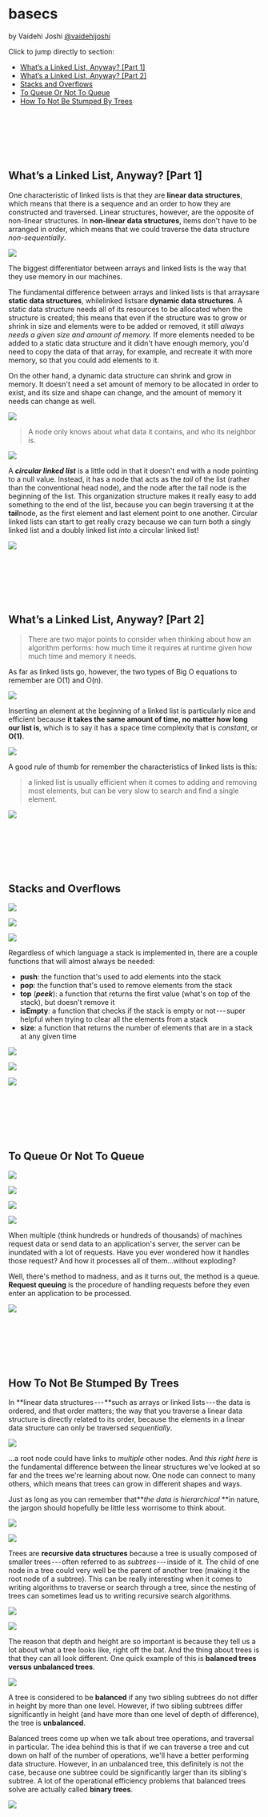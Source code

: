 # basecs

by  Vaidehi Joshi [@vaidehijoshi](https://twitter.com/vaidehijoshi)

Click to jump directly to section:
 - [What’s a Linked List, Anyway? [Part 1]](#whats-a-linked-list-anyway-part-1)
 - [What’s a Linked List, Anyway? [Part 2]](#whats-a-linked-list-anyway-part-2)
 - [Stacks and Overflows](#stacks_and_overflows)
 - [To Queue Or Not To Queue](#to-queue-or-not-to-queue)
 - [How To Not Be Stumped By Trees](#how-not-to-be-stumped-by-trees)


<br>
<br>
<br>
<br>
<br>


## What’s a Linked List, Anyway? [Part 1]

One characteristic of linked lists is that they are **linear data structures**, which means that there is a sequence and an order to how they are constructed and traversed. Linear structures, however, are the opposite of non-linear structures. In **non-linear data structures**, items don't have to be arranged in order, which means that we could traverse the data structure *non-sequentially*.

![](imgs/linear_non-linear.jpeg)

The biggest differentiator between arrays and linked lists is the way that they use memory in our machines.

The fundamental difference between arrays and linked lists is that arraysare **static data structures**, whilelinked listsare **dynamic data structures**. A static data structure needs all of its resources to be allocated when the structure is created; this means that even if the structure was to grow or shrink in size and elements were to be added or removed, it still *always needs a given size and amount of memory.* If more elements needed to be added to a static data structure and it didn't have enough memory, you'd need to copy the data of that array, for example, and recreate it with more memory, so that you could add elements to it.

On the other hand, a dynamic data structure can shrink and grow in memory. It doesn't need a set amount of memory to be allocated in order to exist, and its size and shape can change, and the amount of memory it needs can change as well.

![](imgs/memory.jpeg)

> A node only knows about what data it contains, and who its neighbor is.

![](imgs/parts_of_a_linked_list.jpeg)

A ***circular linked list*** is a little odd in that it doesn't end with a node pointing to a null value. Instead, it has a node that acts as the *tail* of the list (rather than the conventional head node), and the node after the tail node is the beginning of the list. This organization structure makes it really easy to add something to the end of the list, because you can begin traversing it at the **tail**node, as the first element and last element point to one another. Circular linked lists can start to get really crazy because we can turn both a singly linked list and a doubly linked list *into* a circular linked list!

![](imgs/types_of_linked_lists.jpeg)


<br>
<br>
<br>
<br>
<br>


## What’s a Linked List, Anyway? [Part 2]

> There are two major points to consider when thinking about how an algorithm performs: how much time it requires at runtime given how much time and memory it needs.

As far as linked lists go, however, the two types of Big O equations to remember are O(1) and O(n).

![](imgs/big-O-notation.jpeg)

Inserting an element at the beginning of a linked list is particularly nice and efficient because **it takes the same amount of time, no matter how long our list is**, which is to say it has a space time complexity that is *constant*, or **O(1)**.

![](imgs/linked-lists-bigO.jpeg)

A good rule of thumb for remember the characteristics of linked lists is this:

> a linked list is usually efficient when it comes to adding and removing most elements, but can be very slow to search and find a single element.

![](imgs/linked-lists-vs-arrays.jpeg)


<br>
<br>
<br>
<br>
<br>


## Stacks and Overflows

![](imgs/how_stacks_work.jpeg)
	
![](imgs/stacks_lifo.jpeg)

![](imgs/imp_stacks_arr_vs_llist.jpeg)

Regardless of which language a stack is implemented in, there are a couple functions that will almost always be needed:

-   **push**: the function that's used to add elements into the stack
-   **pop**: the function that's used to remove elements from the stack
-   **top** (***peek***): a function that returns the first value (what's on top of the stack), but doesn't remove it
-   **isEmpty**: a function that checks if the stack is empty or not --- super helpful when trying to clear all the elements from a stack
-   **size**: a function that returns the number of elements that are in a stack at any given time

![](imgs/push_pop.jpeg)

![](imgs/stacks_in_wild.jpeg)

![](imgs/call_stack.jpeg)


<br>
<br>
<br>
<br>
<br>


## To Queue Or Not To Queue

![](imgs/nqueue_dequeue_methods.jpeg)

![](imgs/queue_fifo.jpeg)

![](imgs/queues_implementations_with_arrays_linked-lists.jpeg)

![](imgs/multilevel_system-specific_priority_queue.jpeg)

When multiple (think hundreds or hundreds of thousands) of machines request data or send data to an application's server, the server can be inundated with a lot of requests. Have you ever wondered how it handles those request? And how it processes all of them...without exploding?

Well, there's method to madness, and as it turns out, the method is a queue. **Request queuing** is the procedure of handling requests before they even enter an application to be processed.

![](imgs/request_queuing.jpeg)


<br>
<br>
<br>
<br>
<br>


## How To Not Be Stumped By Trees

In **linear data structures --- **such as arrays or linked lists --- the data is ordered, and that order matters; the way that you traverse a linear data structure is directly related to its order, because the elements in a linear data structure can only be traversed *sequentially*.

![](imgs/linear_data_structures.jpeg)

...a root node could have links to *multiple* other nodes. And *this right here* is the fundamental difference between the linear structures we've looked at so far and the trees we're learning about now. One node can connect to many others, which means that trees can grow in different shapes and ways.

Just as long as you can remember that***the data is hierarchical* **in nature, the jargon should hopefully be little less worrisome to think about.

![](imgs/parts_of_a_tree.jpeg)

![](imgs/tree_truths.jpeg)

Trees are **recursive data structures** because a tree is usually composed of smaller trees --- often referred to as *subtrees* --- inside of it. The child of one node in a tree could very well be the parent of another tree (making it the root node of a subtree). This can be really interesting when it comes to writing algorithms to traverse or search through a tree, since the nesting of trees can sometimes lead us to writing recursive search algorithms.

![](imgs/trees_recursive.jpeg)

![](imgs/trees_depth_height.jpeg)

The reason that depth and height are so important is because they tell us a lot about what a tree looks like, right off the bat. And the thing about trees is that they can all look different. One quick example of this is **balanced trees versus unbalanced trees**.

![](imgs/balanced_trees.jpeg)

A tree is considered to be **balanced** if any two sibling subtrees do not differ in height by more than one level. However, if two sibling subtrees differ significantly in height (and have more than one level of depth of difference), the tree is **unbalanced**.

Balanced trees come up when we talk about tree operations, and traversal in particular. The idea behind this is that if we can traverse a tree and cut down on half of the number of operations, we'll have a better performing data structure. However, in an unbalanced tree, this definitely is not the case, because one subtree could be significantly larger than its sibling's subtree. A lot of the operational efficiency problems that balanced trees solve are actually called **binary trees**.

![](imgs/trees_filesystem.jpeg)





